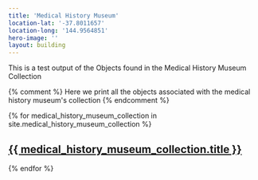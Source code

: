 ```yaml
---
title: 'Medical History Museum'
location-lat: '-37.8011657'
location-long: '144.9564851'
hero-image: ''
layout: building
---
```

This is a test output of the Objects found in the Medical History Museum Collection

{% comment %} Here we print all the objects associated with the medical history museum's collection {% endcomment %}

{% for medical_history_museum_collection in site.medical_history_museum_collection %}
<h2><a href="{{ medical_history_museum_collection.url | prepend: site.baseurl }}">
	{{ medical_history_museum_collection.title }}
</a></h2>
{% endfor %}
	
	